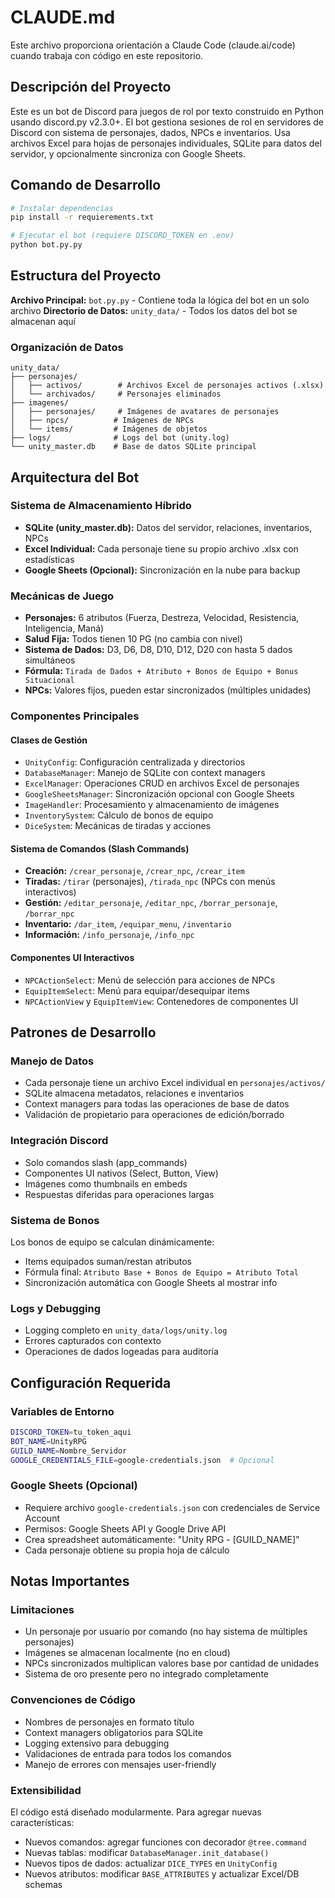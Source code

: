 # CLAUDE.md

Este archivo proporciona orientación a Claude Code (claude.ai/code) cuando trabaja con código en este repositorio.

## Descripción del Proyecto

Este es un bot de Discord para juegos de rol por texto construido en Python usando discord.py v2.3.0+. El bot gestiona sesiones de rol en servidores de Discord con sistema de personajes, dados, NPCs e inventarios. Usa archivos Excel para hojas de personajes individuales, SQLite para datos del servidor, y opcionalmente sincroniza con Google Sheets.

## Comando de Desarrollo

```bash
# Instalar dependencias
pip install -r requierements.txt

# Ejecutar el bot (requiere DISCORD_TOKEN en .env)
python bot.py.py
```

## Estructura del Proyecto

**Archivo Principal:** `bot.py.py` - Contiene toda la lógica del bot en un solo archivo
**Directorio de Datos:** `unity_data/` - Todos los datos del bot se almacenan aquí

### Organización de Datos
```
unity_data/
├── personajes/
│   ├── activos/        # Archivos Excel de personajes activos (.xlsx)
│   └── archivados/     # Personajes eliminados
├── imagenes/
│   ├── personajes/     # Imágenes de avatares de personajes
│   ├── npcs/          # Imágenes de NPCs
│   └── items/         # Imágenes de objetos
├── logs/              # Logs del bot (unity.log)
└── unity_master.db    # Base de datos SQLite principal
```

## Arquitectura del Bot

### Sistema de Almacenamiento Híbrido
- **SQLite (unity_master.db):** Datos del servidor, relaciones, inventarios, NPCs
- **Excel Individual:** Cada personaje tiene su propio archivo .xlsx con estadísticas
- **Google Sheets (Opcional):** Sincronización en la nube para backup

### Mecánicas de Juego
- **Personajes:** 6 atributos (Fuerza, Destreza, Velocidad, Resistencia, Inteligencia, Maná)
- **Salud Fija:** Todos tienen 10 PG (no cambia con nivel)
- **Sistema de Dados:** D3, D6, D8, D10, D12, D20 con hasta 5 dados simultáneos
- **Fórmula:** `Tirada de Dados + Atributo + Bonos de Equipo + Bonus Situacional`
- **NPCs:** Valores fijos, pueden estar sincronizados (múltiples unidades)

### Componentes Principales

#### Clases de Gestión
- `UnityConfig`: Configuración centralizada y directorios
- `DatabaseManager`: Manejo de SQLite con context managers
- `ExcelManager`: Operaciones CRUD en archivos Excel de personajes
- `GoogleSheetsManager`: Sincronización opcional con Google Sheets
- `ImageHandler`: Procesamiento y almacenamiento de imágenes
- `InventorySystem`: Cálculo de bonos de equipo
- `DiceSystem`: Mecánicas de tiradas y acciones

#### Sistema de Comandos (Slash Commands)
- **Creación:** `/crear_personaje`, `/crear_npc`, `/crear_item`
- **Tiradas:** `/tirar` (personajes), `/tirada_npc` (NPCs con menús interactivos)
- **Gestión:** `/editar_personaje`, `/editar_npc`, `/borrar_personaje`, `/borrar_npc`
- **Inventario:** `/dar_item`, `/equipar_menu`, `/inventario`
- **Información:** `/info_personaje`, `/info_npc`

#### Componentes UI Interactivos
- `NPCActionSelect`: Menú de selección para acciones de NPCs
- `EquipItemSelect`: Menú para equipar/desequipar items
- `NPCActionView` y `EquipItemView`: Contenedores de componentes UI

## Patrones de Desarrollo

### Manejo de Datos
- Cada personaje tiene un archivo Excel individual en `personajes/activos/`
- SQLite almacena metadatos, relaciones e inventarios
- Context managers para todas las operaciones de base de datos
- Validación de propietario para operaciones de edición/borrado

### Integración Discord
- Solo comandos slash (app_commands)
- Componentes UI nativos (Select, Button, View)
- Imágenes como thumbnails en embeds
- Respuestas diferidas para operaciones largas

### Sistema de Bonos
Los bonos de equipo se calculan dinámicamente:
- Items equipados suman/restan atributos
- Fórmula final: `Atributo Base + Bonos de Equipo = Atributo Total`
- Sincronización automática con Google Sheets al mostrar info

### Logs y Debugging
- Logging completo en `unity_data/logs/unity.log`
- Errores capturados con contexto
- Operaciones de dados logeadas para auditoría

## Configuración Requerida

### Variables de Entorno
```bash
DISCORD_TOKEN=tu_token_aqui
BOT_NAME=UnityRPG
GUILD_NAME=Nombre_Servidor
GOOGLE_CREDENTIALS_FILE=google-credentials.json  # Opcional
```

### Google Sheets (Opcional)
- Requiere archivo `google-credentials.json` con credenciales de Service Account
- Permisos: Google Sheets API y Google Drive API
- Crea spreadsheet automáticamente: "Unity RPG - [GUILD_NAME]"
- Cada personaje obtiene su propia hoja de cálculo

## Notas Importantes

### Limitaciones
- Un personaje por usuario por comando (no hay sistema de múltiples personajes)
- Imágenes se almacenan localmente (no en cloud)
- NPCs sincronizados multiplican valores base por cantidad de unidades
- Sistema de oro presente pero no integrado completamente

### Convenciones de Código
- Nombres de personajes en formato título
- Context managers obligatorios para SQLite
- Logging extensivo para debugging
- Validaciones de entrada para todos los comandos
- Manejo de errores con mensajes user-friendly

### Extensibilidad
El código está diseñado modularmente. Para agregar nuevas características:
- Nuevos comandos: agregar funciones con decorador `@tree.command`
- Nuevas tablas: modificar `DatabaseManager.init_database()`
- Nuevos tipos de dados: actualizar `DICE_TYPES` en `UnityConfig`
- Nuevos atributos: modificar `BASE_ATTRIBUTES` y actualizar Excel/DB schemas